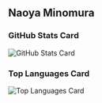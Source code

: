## Naoya Minomura

### GitHub Stats Card
![GitHub Stats Card](https://github-readme-stats.vercel.app/api?username=minobun)

### Top Languages Card
![Top Languages Card](https://github-readme-stats.vercel.app/api/top-langs/?username=zizi4n5)

<!--
**minobun/minobun** is a ✨ _special_ ✨ repository because its `README.md` (this file) appears on your GitHub profile.

Here are some ideas to get you started:

- 🔭 I’m currently working on ...
- 🌱 I’m currently learning ...
- 👯 I’m looking to collaborate on ...
- 🤔 I’m looking for help with ...
- 💬 Ask me about ...
- 📫 How to reach me: ...
- 😄 Pronouns: ...
- ⚡ Fun fact: ...
-->
